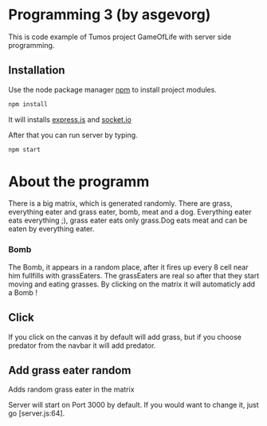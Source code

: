 # Programming 3 (by asgevorg)

This is code example of Tumos project GameOfLife with server side programming.

## Installation

Use the node package manager [npm](https://www.npmjs.com/) to install project modules.

```bash
npm install
```

It will installs [express.js](https://expressjs.com/) and [socket.io](https://socket.io/)

After that you can run server by typing.

```bash
npm start
```
# About the programm

There is a big matrix, which is generated randomly. There are grass, everything eater and grass eater, bomb, meat and a dog.
Everything eater eats everything ;), grass eater eats only grass.Dog eats meat and can be eaten by everything eater.

### Bomb
The Bomb, it appears in a random place, after it fires up every 8 cell near him fullfills with grassEaters. The grassEaters are real so after that they start moving and eating grasses.
By clicking on the matrix it will automaticly add a Bomb !
## Click
If you click on the canvas it by default will add grass, but if you choose predator from the navbar it will add predator.
## Add grass eater random
Adds random grass eater in the matrix

Server will start on Port 3000 by default. If you would want to change it, just go [server.js:64].
